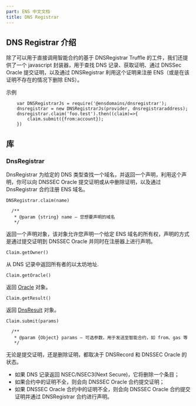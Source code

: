 ```yaml
---
part: ENS 中文文档
title: DNS Registrar
---
```


## DNS Registrar 介绍

除了可以用于直接调用智能合约的基于 DNSRegistrar Truffle 的工件，我们还提供了一个 javascript 封装器，用于查找 DNS 记录、获取证明、通过 DNSSec Oracle 提交证明，以及通过 DNSRegistrar 利用这个证明来注册 ENS（或是在该证明不存在的情况下删除 ENS）。

示例

``` solidity
    var DNSRegistrarJs = require('@ensdomains/dnsregistrar');
    dnsregistrar = new DNSRegistrarJs(provider, dnsregistraraddress);
    dnsregistrar.claim('foo.test').then((claim)=>{
        claim.submit({from:account});
    })
```

## 库

### DnsRegistrar

DnsRegistrar 为给定的 DNS 类型查找一个域名，并返回一个声明，利用这个声明，你可以向 DNSSEC Oracle 提交证明或从中删除证明，以及通过 DnsRegistrar 合约注册 ENS 域名。

``` solidity
DNSRegistrar.claim(name)

  /**
   * @param {string} name – 您想要声明的域名
   */
```

返回一个声明对象，该对象允许您声明一个给定 ENS 域名的所有权，声明的方式是通过提交证明到 DNSSEC Oracle 并同时在注册器上进行声明。

``` solidity
Claim.getOwner()
```

从 DNS 记录中返回所有者的以太坊地址.

``` solidity
Claim.getOracle()
```

返回 [Oracle](/docs/contract-api-reference/dnsprovejs.html#Oracle-库及其函数) 对象。

``` solidity
Claim.getResult()
```

返回 [DnsResult](/docs/contract-api-reference/dnsprovejs.html#DnsResult-库) 对象。

``` solidity
Claim.submit(params)

  /**
   * @param {Object} params – 可选参数，用于发送至智能合约，如 from、gas 等
   */
```

无论是提交证明，还是删除证明，都取决于 DNSRecord 和 DNSSEC Oracle 的状态。

- 如果 DNS 记录返回 NSEC/NSEC3(Next Secure)，它将删除一个条目；
- 如果合约中的证明不全，则会向 DNSSEC Oracle 合约提交证明；
- 如果 DNSSEC Oracle 合约中的证明不全，则会向 DNSSEC Oracle 合约提交证明并通过 DNSRegistrar 合约进行声明。
